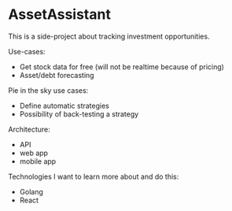 # AssetAssistant
This is a side-project about tracking investment opportunities.

Use-cases:
- Get stock data for free (will not be realtime because of pricing)
- Asset/debt forecasting

Pie in the sky use cases:
- Define automatic strategies
- Possibility of back-testing a strategy

Architecture:
- API
- web app
- mobile app

Technologies I want to learn more about and do this:
- Golang
- React


